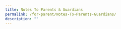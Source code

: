 ```yaml
---
title: Notes To Parents & Guardians
permalink: /for-parent/Notes-To-Parents-Guardians/
description: ""
---
```

